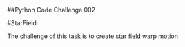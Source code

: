 ##Python Code Challenge 002

#StarField

The challenge of this task is to create star field warp motion